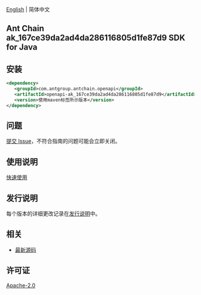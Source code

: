 [English](README.md) | 简体中文

## Ant Chain ak_167ce39da2ad4da286116805d1fe87d9 SDK for Java

## 安装

```xml
<dependency>
   <groupId>com.antgroup.antchain.openapi</groupId>
   <artifactId>openapi-ak_167ce39da2ad4da286116805d1fe87d9</artifactId>
   <version>使用maven标签所示版本</version>
</dependency>
```

## 问题

[提交 Issue](https://github.com/alipay/antchain-openapi-prod-sdk/issues/new)，不符合指南的问题可能会立即关闭。

## 使用说明

[快速使用](https://github.com/alipay/antchain-openapi-prod-sdk)

## 发行说明

每个版本的详细更改记录在[发行说明](./ChangeLog.txt)中。

## 相关

- [最新源码](https://github.com/alipay/antchain-openapi-prod-sdk/)

## 许可证

[Apache-2.0](http://www.apache.org/licenses/LICENSE-2.0)
